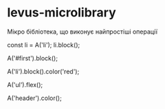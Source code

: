 # levus-microlibrary
Мікро бібліотека, що виконує найпростіші операції

const li = A('li');
li.block();

A('#first').block();

A('li').block().color('red');

A('ul').flex();

A('header').color();

